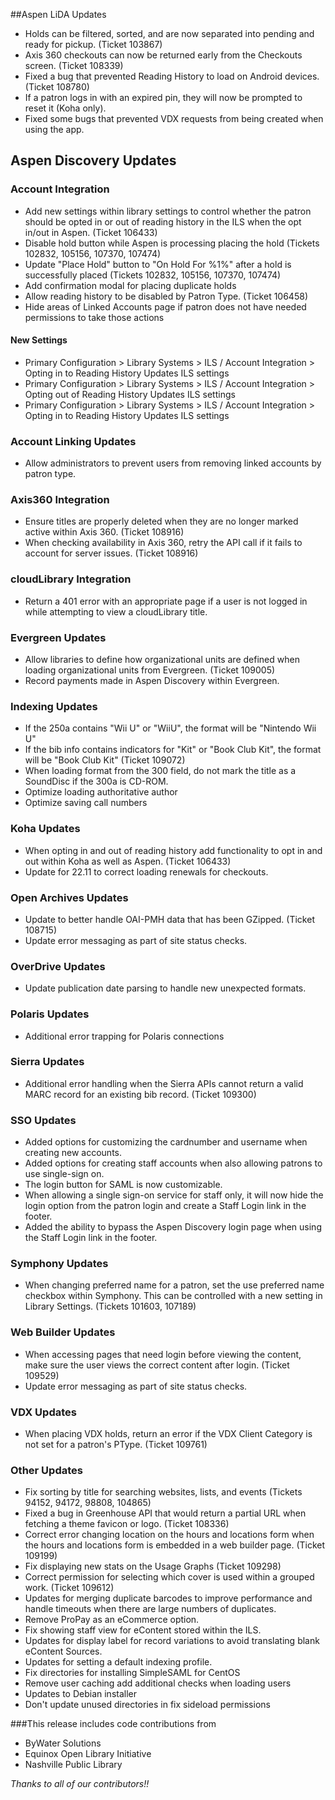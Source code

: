 ##Aspen LiDA Updates
- Holds can be filtered, sorted, and are now separated into pending and ready for pickup. (Ticket 103867) 
- Axis 360 checkouts can now be returned early from the Checkouts screen. (Ticket 108339)
- Fixed a bug that prevented Reading History to load on Android devices. (Ticket 108780)
- If a patron logs in with an expired pin, they will now be prompted to reset it (Koha only).
- Fixed some bugs that prevented VDX requests from being created when using the app.

## Aspen Discovery Updates
### Account Integration
- Add new settings within library settings to control whether the patron should be opted in or out of reading history in the ILS when the opt in/out in Aspen. (Ticket 106433)
- Disable hold button while Aspen is processing placing the hold (Tickets 102832, 105156, 107370, 107474)
- Update "Place Hold" button to "On Hold For %1%" after a hold is successfully placed (Tickets 102832, 105156, 107370, 107474)
- Add confirmation modal for placing duplicate holds
- Allow reading history to be disabled by Patron Type. (Ticket 106458)
- Hide areas of Linked Accounts page if patron does not have needed permissions to take those actions
#### New Settings
- Primary Configuration > Library Systems > ILS / Account Integration > Opting in to Reading History Updates ILS settings
- Primary Configuration > Library Systems > ILS / Account Integration > Opting out of Reading History Updates ILS settings
- Primary Configuration > Library Systems > ILS / Account Integration > Opting in to Reading History Updates ILS settings

### Account Linking Updates
- Allow administrators to prevent users from removing linked accounts by patron type. 

### Axis360 Integration
- Ensure titles are properly deleted when they are no longer marked active within Axis 360. (Ticket 108916)
- When checking availability in Axis 360, retry the API call if it fails to account for server issues. (Ticket 108916) 

### cloudLibrary Integration
- Return a 401 error with an appropriate page if a user is not logged in while attempting to view a cloudLibrary title. 

### Evergreen Updates
- Allow libraries to define how organizational units are defined when loading organizational units from Evergreen. (Ticket 109005)
- Record payments made in Aspen Discovery within Evergreen.

### Indexing Updates
- If the 250a contains "Wii U" or "WiiU", the format will be "Nintendo Wii U"
- If the bib info contains indicators for "Kit" or "Book Club Kit", the format will be "Book Club Kit" (Ticket 109072)
- When loading format from the 300 field, do not mark the title as a SoundDisc if the 300a is CD-ROM. 
- Optimize loading authoritative author
- Optimize saving call numbers

### Koha Updates
- When opting in and out of reading history add functionality to opt in and out within Koha as well as Aspen. (Ticket 106433)
- Update for 22.11 to correct loading renewals for checkouts.  

### Open Archives Updates
- Update to better handle OAI-PMH data that has been GZipped. (Ticket 108715)
- Update error messaging as part of site status checks.

### OverDrive Updates
- Update publication date parsing to handle new unexpected formats.

### Polaris Updates
- Additional error trapping for Polaris connections

### Sierra Updates
- Additional error handling when the Sierra APIs cannot return a valid MARC record for an existing bib record. (Ticket 109300)

### SSO Updates
- Added options for customizing the cardnumber and username when creating new accounts.
- Added options for creating staff accounts when also allowing patrons to use single-sign on.
- The login button for SAML is now customizable.
- When allowing a single sign-on service for staff only, it will now hide the login option from the patron login and create a Staff Login link in the footer.
- Added the ability to bypass the Aspen Discovery login page when using the Staff Login link in the footer.

### Symphony Updates
- When changing preferred name for a patron, set the use preferred name checkbox within Symphony. This can be controlled with a new setting in Library Settings. (Tickets 101603, 107189)

### Web Builder Updates
- When accessing pages that need login before viewing the content, make sure the user views the correct content after login. (Ticket 109529)
- Update error messaging as part of site status checks.

### VDX Updates
- When placing VDX holds, return an error if the VDX Client Category is not set for a patron's PType. (Ticket 109761)

### Other Updates
- Fix sorting by title for searching websites, lists, and events (Tickets 94152, 94172, 98808, 104865)
- Fixed a bug in Greenhouse API that would return a partial URL when fetching a theme favicon or logo. (Ticket 108336)
- Correct error changing location on the hours and locations form when the hours and locations form is embedded in a web builder page. (Ticket 109199)
- Fix displaying new stats on the Usage Graphs (Ticket 109298)
- Correct permission for selecting which cover is used within a grouped work. (Ticket 109612)
- Updates for merging duplicate barcodes to improve performance and handle timeouts when there are large numbers of duplicates. 
- Remove ProPay as an eCommerce option.
- Fix showing staff view for eContent stored within the ILS.
- Updates for display label for record variations to avoid translating blank eContent Sources.
- Updates for setting a default indexing profile. 
- Fix directories for installing SimpleSAML for CentOS
- Remove user caching add additional checks when loading users
- Updates to Debian installer
- Don't update unused directories in fix sideload permissions

###This release includes code contributions from
- ByWater Solutions
- Equinox Open Library Initiative
- Nashville Public Library

_Thanks to all of our contributors!!_